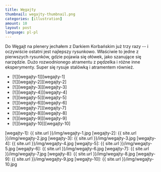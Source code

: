 ```yaml
---
title: Węgajty
thumbnail: wegajty-thumbnail.png
categories: [illustration]
amount: 10
layout: post
language: pl-pl
---
```


Do Węgajt na plenery jechałem z Darkiem Korbańskim już trzy razy -- i oczywiście ostatni jest najlepszy rysunkowo. Właściwie to jedne z pierwszych rysunków, gdzie pojawia się ołówek, jako szanujące się narzędzie. Dużo rozwodnionego atramentu z pędzelka i różne inne eksperymenty. Super się rysuje stalówką i atramentem również.

* [![][wegajty-1]][wegajty-1]
* [![][wegajty-2]][wegajty-2]
* [![][wegajty-3]][wegajty-3]
* [![][wegajty-4]][wegajty-4]
* [![][wegajty-5]][wegajty-5]
* [![][wegajty-6]][wegajty-6]
* [![][wegajty-7]][wegajty-7]
* [![][wegajty-8]][wegajty-8]
* [![][wegajty-9]][wegajty-9]
* [![][wegajty-10]][wegajty-10]

[wegajty-1]: {{ site.url }}/img/wegajty-1.jpg
[wegajty-2]: {{ site.url }}/img/wegajty-2.jpg
[wegajty-3]: {{ site.url }}/img/wegajty-3.jpg
[wegajty-4]: {{ site.url }}/img/wegajty-4.jpg
[wegajty-5]: {{ site.url }}/img/wegajty-5.jpg
[wegajty-6]: {{ site.url }}/img/wegajty-6.jpg
[wegajty-7]: {{ site.url }}/img/wegajty-7.jpg
[wegajty-8]: {{ site.url }}/img/wegajty-8.jpg
[wegajty-9]: {{ site.url }}/img/wegajty-9.jpg
[wegajty-10]: {{ site.url }}/img/wegajty-10.jpg
